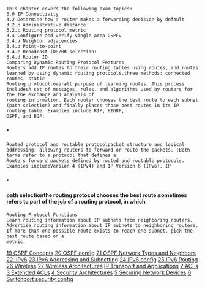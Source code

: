 ```
This chapter covers the following exam topics:
3.0 IP Connectivity
3.2 Determine how a router makes a forwarding decision by default
3.2.b Administrative distance
3.2.c Routing protocol metric
3.4 Configure and verify single area OSPFv
3.4.a Neighbor adjacencies
3.4.b Point-to-point
3.4.c Broadcast (DR/BR selection)
3.4.d Router ID
Comparing Dynamic Routing Protocol Features
Routers add IP routes to their routing tables using routes, and routes learned by using dynamic routing protocols.three methods: connected routes, static
Routing protocol:overall purpose of learning routes. This process includesA set of messages, rules, and algorithms used by routers for the the exchange and analysis of
routing information. Each router chooses the best route to each subnet (path selection) and finally places those best routes in its IP routing table. Examples include RIP, EIGRP,
OSPF, and BGP.
```

##### •

```
Routed protocol and routable protocolpacket structure and logical addressing, allowing routers to forward or route the packets. :Both terms refer to a protocol that defines a
Routers forward packets defined by routed and routable protocols. Examples includeVersion 4 (IPv4) and IP Version 6 (IPv6). IP
```

##### •

#### path selectionthe routing protocol chooses the best route.sometimes refers to part of the job of a routing protocol, in which

```
Routing Protocol Functions
Learn routing information about IP subnets from neighboring routers.
Advertise routing information about IP subnets to neighboring routers.
If more than one possible route exists to reach one subnet, pick the best route based on a
metric.
```

[19 OSPF Concepts](19%20OSPF%20Concepts.md)
[20 OSPF config](20%20OSPF%20config.md)
[21 OSPF Network Types and Neighbors](21%20OSPF%20Network%20Types%20and%20Neighbors.md)
[22. IPv6](22.%20IPv6.md)
[23 IPv6 Addressing and Subnetting](23%20IPv6%20Addressing%20and%20Subnetting.md)
[24 IPv6 config](24%20IPv6%20config.md)
[25 IPv6 Routing](25%20IPv6%20Routing.md)
[26 Wireless](26%20Wireless.md)
[27 Wireless Architectures](27%20Wireless%20Architectures.md)
[IP Transport and Applications](../../drafts/IP%20Transport%20and%20Applications.md)
[2 ACLs](2%20ACLs.md)
[3 Extended ACLs](3%20Extended%20ACLs.md)
[4 Security Architectures](4%20Security%20Architectures.md)
[5 Securing Network Devices](5%20Securing%20Network%20Devices.md)
[6 Switchport security config](6%20Switchport%20security%20config.md)